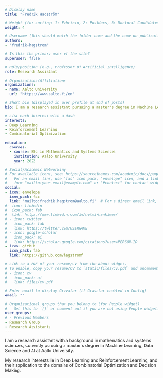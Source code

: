 ```yaml
---
# Display name
title: "Fredrik Hagström"

# Weight (for sorting: 1: Fabricio, 2: Postdocs, 3: Doctoral Candidates, 4: Research Assistants)
weight: 4

# Username (this should match the folder name and the name on publications)
authors:
- "fredrik-hagstrom"

# Is this the primary user of the site?
superuser: false

# Role/position (e.g., Professor of Artificial Intelligence)
role: Research Assistant

# Organizations/Affiliations
organizations:
- name: Aalto University
  url: "https://www.aalto.fi/en"

# Short bio (displayed in user profile at end of posts)
bio: I am a research assistant pursuing a master's degree in Machine Learning, Data Science and AI at Aalto University. 

# List each interest with a dash
interests:
- Deep Learning
- Reinforcement Learning
- Combinatorial Optimization

education:
  courses:
  - course: BSc in Mathematics and Systems Sciences
    institution: Aalto University
    year: 2022

# Social/Academic Networking
# For available icons, see: https://sourcethemes.com/academic/docs/page-builder/#icons
#   For an email link, use "fas" icon pack, "envelope" icon, and a link in the
#   form "mailto:your-email@example.com" or "#contact" for contact widget.
social:
- icon: envelope
  icon_pack: fas
  link: 'mailto:fredrik.hagstrom@aalto.fi'  # For a direct email link, use "mailto:test@example.org".
#- icon: linkedin
#  icon_pack: fab
#  link: https://www.linkedin.com/in/helmi-hankimaa/
# - icon: twitter
#   icon_pack: fab
#   link: https://twitter.com/USERNAME
# - icon: google-scholar
#   icon_pack: ai
#   link: https://scholar.google.com/citations?user=PERSON-ID
- icon: github
  icon_pack: fab
  link: https://github.com/hagstromf

# Link to a PDF of your resume/CV from the About widget.
# To enable, copy your resume/CV to `static/files/cv.pdf` and uncomment the lines below.
# - icon: cv
#   icon_pack: ai
#   link: files/cv.pdf

# Enter email to display Gravatar (if Gravatar enabled in Config)
email: ""

# Organizational groups that you belong to (for People widget)
#   Set this to `[]` or comment out if you are not using People widget.
user_groups:
# - Previous Members
- Research Group
- Research Assistants
---
```


I am a research assistant with a background in mathematics and systems sciences, currently pursuing a master's degree in Machine Learning, Data Science and AI at Aalto University. 

My research interests lie in Deep Learning and Reinforcement Learning, and their application to the domains of Combinatorial Optimization and Decision Making.


